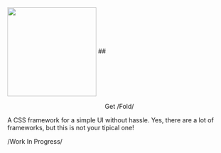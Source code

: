 <img src="https://github.com/half-real-SCRACX/Fold/blob/main/Resources/fold-logo-small.png" width="200" align=center>
## <p align=center>Get /Fold/</p>
 A CSS framework for a simple UI without hassle. Yes, there are a lot of frameworks, but this is not your tipical one!

 /Work In Progress/
